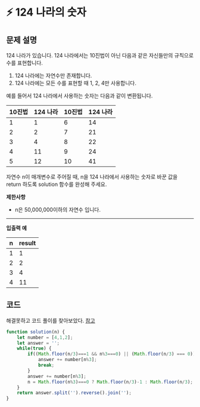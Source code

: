 # ⚡ 124 나라의 숫자

## **문제 설명**

124 나라가 있습니다. 124 나라에서는 10진법이 아닌 다음과 같은 자신들만의 규칙으로 수를 표현합니다.

1. 124 나라에는 자연수만 존재합니다.
2. 124 나라에는 모든 수를 표현할 때 1, 2, 4만 사용합니다.

예를 들어서 124 나라에서 사용하는 숫자는 다음과 같이 변환됩니다.

| 10진법 | 124 나라 | 10진법 | 124 나라 |
| ---- | ------ | ---- | ------ |
| 1    | 1      | 6    | 14     |
| 2    | 2      | 7    | 21     |
| 3    | 4      | 8    | 22     |
| 4    | 11     | 9    | 24     |
| 5    | 12     | 10   | 41     |

자연수 n이 매개변수로 주어질 때, n을 124 나라에서 사용하는 숫자로 바꾼 값을 return 하도록 solution 함수를 완성해 주세요.

**제한사항**

* n은 50,000,000이하의 자연수 입니다.

***

**입출력 예**

| n | result |
| - | ------ |
| 1 | 1      |
| 2 | 2      |
| 3 | 4      |
| 4 | 11     |



## 코드

해결못하고 코드 풀이를 찾아보았다. [참고](https://velog.io/@sean2337/Programmers-124-%EB%82%98%EB%9D%BC%EC%9D%98-%EC%88%AB%EC%9E%90-JavaScript#%EC%A0%95%EB%8B%B5-%EC%BD%94%EB%93%9C)

```javascript
function solution(n) {
    let number = [4,1,2];
    let answer = '';
    while(true) {
        if((Math.floor(n/3)===1 && n%3===0) || (Math.floor(n/3) === 0)) {
            answer += number[n%3];
            break;
        }
        answer += number[n%3];
        n = Math.floor(n%3)===0 ? Math.floor(n/3)-1 : Math.floor(n/3);
    }
    return answer.split('').reverse().join('');
}
```
